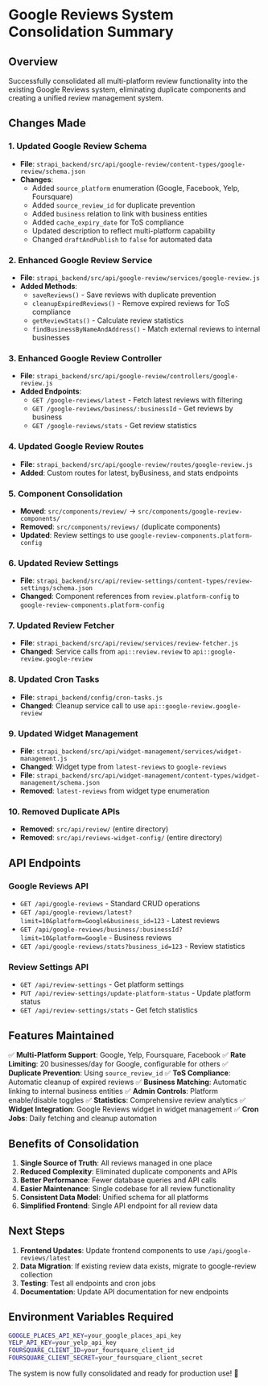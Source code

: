 # Google Reviews System Consolidation Summary

## Overview
Successfully consolidated all multi-platform review functionality into the existing Google Reviews system, eliminating duplicate components and creating a unified review management system.

## Changes Made

### 1. Updated Google Review Schema
- **File**: `strapi_backend/src/api/google-review/content-types/google-review/schema.json`
- **Changes**:
  - Added `source_platform` enumeration (Google, Facebook, Yelp, Foursquare)
  - Added `source_review_id` for duplicate prevention
  - Added `business` relation to link with business entities
  - Added `cache_expiry_date` for ToS compliance
  - Updated description to reflect multi-platform capability
  - Changed `draftAndPublish` to `false` for automated data

### 2. Enhanced Google Review Service
- **File**: `strapi_backend/src/api/google-review/services/google-review.js`
- **Added Methods**:
  - `saveReviews()` - Save reviews with duplicate prevention
  - `cleanupExpiredReviews()` - Remove expired reviews for ToS compliance
  - `getReviewStats()` - Calculate review statistics
  - `findBusinessByNameAndAddress()` - Match external reviews to internal businesses

### 3. Enhanced Google Review Controller
- **File**: `strapi_backend/src/api/google-review/controllers/google-review.js`
- **Added Endpoints**:
  - `GET /google-reviews/latest` - Fetch latest reviews with filtering
  - `GET /google-reviews/business/:businessId` - Get reviews by business
  - `GET /google-reviews/stats` - Get review statistics

### 4. Updated Google Review Routes
- **File**: `strapi_backend/src/api/google-review/routes/google-review.js`
- **Added**: Custom routes for latest, byBusiness, and stats endpoints

### 5. Component Consolidation
- **Moved**: `src/components/review/` → `src/components/google-review-components/`
- **Removed**: `src/components/reviews/` (duplicate components)
- **Updated**: Review settings to use `google-review-components.platform-config`

### 6. Updated Review Settings
- **File**: `strapi_backend/src/api/review-settings/content-types/review-settings/schema.json`
- **Changed**: Component references from `review.platform-config` to `google-review-components.platform-config`

### 7. Updated Review Fetcher
- **File**: `strapi_backend/src/api/review/services/review-fetcher.js`
- **Changed**: Service calls from `api::review.review` to `api::google-review.google-review`

### 8. Updated Cron Tasks
- **File**: `strapi_backend/config/cron-tasks.js`
- **Changed**: Cleanup service call to use `api::google-review.google-review`

### 9. Updated Widget Management
- **File**: `strapi_backend/src/api/widget-management/services/widget-management.js`
- **Changed**: Widget type from `latest-reviews` to `google-reviews`
- **File**: `strapi_backend/src/api/widget-management/content-types/widget-management/schema.json`
- **Removed**: `latest-reviews` from widget type enumeration

### 10. Removed Duplicate APIs
- **Removed**: `src/api/review/` (entire directory)
- **Removed**: `src/api/reviews-widget-config/` (entire directory)

## API Endpoints

### Google Reviews API
- `GET /api/google-reviews` - Standard CRUD operations
- `GET /api/google-reviews/latest?limit=10&platform=Google&business_id=123` - Latest reviews
- `GET /api/google-reviews/business/:businessId?limit=10&platform=Google` - Business reviews
- `GET /api/google-reviews/stats?business_id=123` - Review statistics

### Review Settings API
- `GET /api/review-settings` - Get platform settings
- `PUT /api/review-settings/update-platform-status` - Update platform status
- `GET /api/review-settings/stats` - Get fetch statistics

## Features Maintained

✅ **Multi-Platform Support**: Google, Yelp, Foursquare, Facebook
✅ **Rate Limiting**: 20 businesses/day for Google, configurable for others
✅ **Duplicate Prevention**: Using `source_review_id`
✅ **ToS Compliance**: Automatic cleanup of expired reviews
✅ **Business Matching**: Automatic linking to internal business entities
✅ **Admin Controls**: Platform enable/disable toggles
✅ **Statistics**: Comprehensive review analytics
✅ **Widget Integration**: Google Reviews widget in widget management
✅ **Cron Jobs**: Daily fetching and cleanup automation

## Benefits of Consolidation

1. **Single Source of Truth**: All reviews managed in one place
2. **Reduced Complexity**: Eliminated duplicate components and APIs
3. **Better Performance**: Fewer database queries and API calls
4. **Easier Maintenance**: Single codebase for all review functionality
5. **Consistent Data Model**: Unified schema for all platforms
6. **Simplified Frontend**: Single API endpoint for all review data

## Next Steps

1. **Frontend Updates**: Update frontend components to use `/api/google-reviews/latest`
2. **Data Migration**: If existing review data exists, migrate to google-review collection
3. **Testing**: Test all endpoints and cron jobs
4. **Documentation**: Update API documentation for new endpoints

## Environment Variables Required

```bash
GOOGLE_PLACES_API_KEY=your_google_places_api_key
YELP_API_KEY=your_yelp_api_key
FOURSQUARE_CLIENT_ID=your_foursquare_client_id
FOURSQUARE_CLIENT_SECRET=your_foursquare_client_secret
```

The system is now fully consolidated and ready for production use! 🎉
